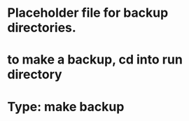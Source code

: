 # Placeholder file for backup directories.
# to make a backup, cd into run directory 
# Type:   make backup 
